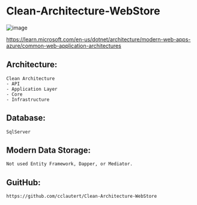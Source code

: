 # Clean-Architecture-WebStore

![image](https://github.com/cclautert/Clean-Architecture-WebStore/assets/14001285/5ce9b3bc-77d8-4326-901e-e64b3a454ffb)

https://learn.microsoft.com/en-us/dotnet/architecture/modern-web-apps-azure/common-web-application-architectures

## Architecture: 
    Clean Architecture
    - API
    - Application Layer
    - Core
    - Infrastructure

## Database: 
    SqlServer

## Modern Data Storage:
    Not used Entity Framework, Dapper, or Mediator.

## GuitHub: 
    https://github.com/cclautert/Clean-Architecture-WebStore

